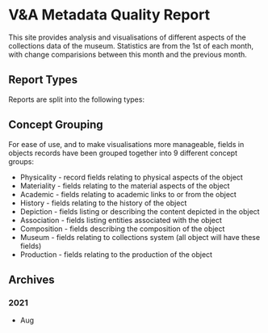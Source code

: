 # V&A Metadata Quality Report

This site provides analysis and visualisations of different aspects of the collections data of the museum. Statistics are from the 1st of each month, with 
change comparisions between this month and the previous month.

## Report Types

Reports are split into the following types:

## Concept Grouping

For ease of use, and to make visualisations more manageable, fields in objects records have been grouped together into 9 different concept groups:
  
  * Physicality - record fields relating to physical aspects of the object
  * Materiality - fields relating to the material aspects of the object
  * Academic - fields relating to academic links to or from the object
  * History - fields relating to the history of the object
  * Depiction - fields listing or describing the content depicted in the object
  * Association - fields listing entities associated with the object
  * Composition - fields describing the composition of the object
  * Museum - fields relating to collections system (all object will have these fields)
  * Production - fields relating to the production of the object
  
## Archives

### 2021

  * Aug
